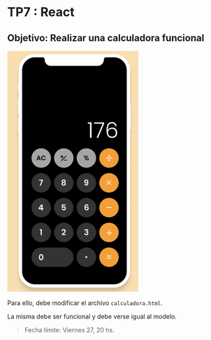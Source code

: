 # TP7 : React

## Objetivo: Realizar una calculadora funcional

<style>
img[alt="Calculadora"] { width: 300px; }
</style>

![Calculadora](image.png)

Para ello, debe modificar el archivo `calculadora.html`.

La misma debe ser funcional y debe verse igual al modelo.

> Fecha límite: Viernes 27, 20 hs.